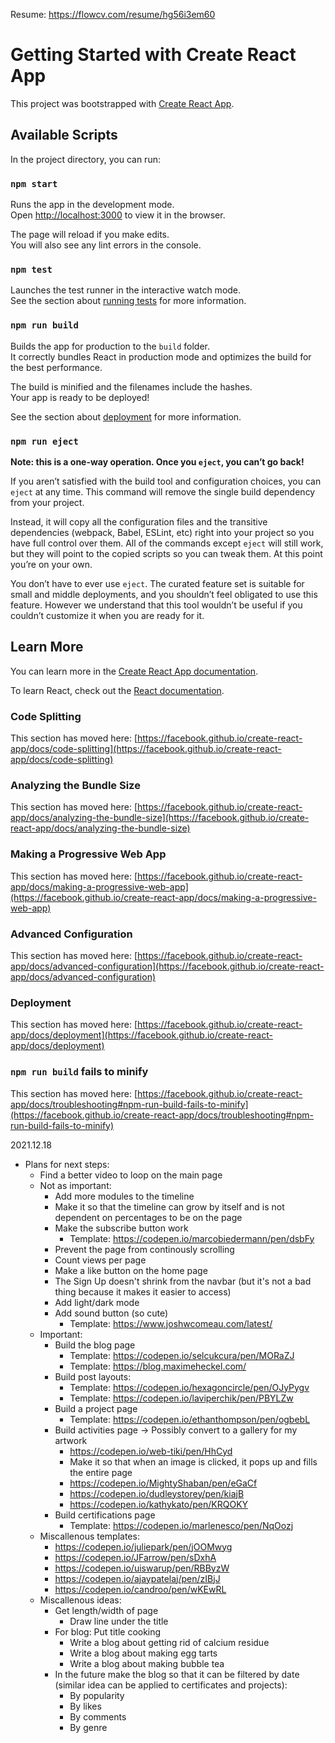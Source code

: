 Resume: https://flowcv.com/resume/hg56i3em60

# Getting Started with Create React App

This project was bootstrapped with [Create React App](https://github.com/facebook/create-react-app).

## Available Scripts

In the project directory, you can run:

### `npm start`

Runs the app in the development mode.\
Open [http://localhost:3000](http://localhost:3000) to view it in the browser.

The page will reload if you make edits.\
You will also see any lint errors in the console.

### `npm test`

Launches the test runner in the interactive watch mode.\
See the section about [running tests](https://facebook.github.io/create-react-app/docs/running-tests) for more information.

### `npm run build`

Builds the app for production to the `build` folder.\
It correctly bundles React in production mode and optimizes the build for the best performance.

The build is minified and the filenames include the hashes.\
Your app is ready to be deployed!

See the section about [deployment](https://facebook.github.io/create-react-app/docs/deployment) for more information.

### `npm run eject`

**Note: this is a one-way operation. Once you `eject`, you can’t go back!**

If you aren’t satisfied with the build tool and configuration choices, you can `eject` at any time. This command will remove the single build dependency from your project.

Instead, it will copy all the configuration files and the transitive dependencies (webpack, Babel, ESLint, etc) right into your project so you have full control over them. All of the commands except `eject` will still work, but they will point to the copied scripts so you can tweak them. At this point you’re on your own.

You don’t have to ever use `eject`. The curated feature set is suitable for small and middle deployments, and you shouldn’t feel obligated to use this feature. However we understand that this tool wouldn’t be useful if you couldn’t customize it when you are ready for it.

## Learn More

You can learn more in the [Create React App documentation](https://facebook.github.io/create-react-app/docs/getting-started).

To learn React, check out the [React documentation](https://reactjs.org/).

### Code Splitting

This section has moved here: [https://facebook.github.io/create-react-app/docs/code-splitting](https://facebook.github.io/create-react-app/docs/code-splitting)

### Analyzing the Bundle Size

This section has moved here: [https://facebook.github.io/create-react-app/docs/analyzing-the-bundle-size](https://facebook.github.io/create-react-app/docs/analyzing-the-bundle-size)

### Making a Progressive Web App

This section has moved here: [https://facebook.github.io/create-react-app/docs/making-a-progressive-web-app](https://facebook.github.io/create-react-app/docs/making-a-progressive-web-app)

### Advanced Configuration

This section has moved here: [https://facebook.github.io/create-react-app/docs/advanced-configuration](https://facebook.github.io/create-react-app/docs/advanced-configuration)

### Deployment

This section has moved here: [https://facebook.github.io/create-react-app/docs/deployment](https://facebook.github.io/create-react-app/docs/deployment)

### `npm run build` fails to minify

This section has moved here: [https://facebook.github.io/create-react-app/docs/troubleshooting#npm-run-build-fails-to-minify](https://facebook.github.io/create-react-app/docs/troubleshooting#npm-run-build-fails-to-minify)

2021.12.18
- Plans for next steps:
    - Find a better video to loop on the main page
    - Not as important:
        - Add more modules to the timeline
        - Make it so that the timeline can grow by itself and is not dependent on percentages to be on the page
        - Make the subscribe button work 
            - Template: https://codepen.io/marcobiedermann/pen/dsbFy
        - Prevent the page from continously scrolling
        - Count views per page
        - Make a like button on the home page
        - The Sign Up doesn't shrink from the navbar (but it's not a bad thing because it makes it easier to access)
        - Add light/dark mode
        - Add sound button (so cute)
            - Template: https://www.joshwcomeau.com/latest/
    - Important:
        - Build the blog page
            - Template: https://codepen.io/selcukcura/pen/MORaZJ
            - Template: https://blog.maximeheckel.com/
        - Build post layouts:
            - Template: https://codepen.io/hexagoncircle/pen/OJyPygv
            - Template: https://codepen.io/laviperchik/pen/PBYLZw
        - Build a project page
            - Template: https://codepen.io/ethanthompson/pen/ogbebL
        - Build activities page -> Possibly convert to a gallery for my artwork
            - https://codepen.io/web-tiki/pen/HhCyd
            - Make it so that when an image is clicked, it pops up and fills the entire page
            - https://codepen.io/MightyShaban/pen/eGaCf
            - https://codepen.io/dudleystorey/pen/kiajB
            - https://codepen.io/kathykato/pen/KRQOKY
        - Build certifications page
            - Template: https://codepen.io/marlenesco/pen/NqOozj
    - Miscallenous templates:
        - https://codepen.io/juliepark/pen/jOOMwyg
        - https://codepen.io/JFarrow/pen/sDxhA
        - https://codepen.io/uiswarup/pen/RBByzW
        - https://codepen.io/ajaypatelaj/pen/zIBjJ
        - https://codepen.io/candroo/pen/wKEwRL
    - Miscallenous ideas:
        - Get length/width of page
            - Draw line under the title
        - For blog: Put title cooking  
            - Write a blog about getting rid of calcium residue
            - Write a blog about making egg tarts
            - Write a blog about making bubble tea
        - In the future make the blog so that it can be filtered by date (similar idea can be applied to certificates and projects):
            - By popularity
            - By likes
            - By comments
            - By genre
